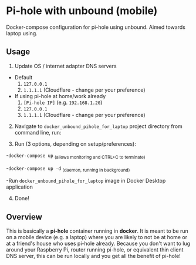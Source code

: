 # Pi-hole with unbound (mobile)

Docker-compose configuration for pi-hole using unbound.  Aimed towards laptop using.

## Usage

1. Update OS / internet adapter DNS servers
  - Default
    1. `127.0.0.1`
    2. `1.1.1.1` (Cloudflare - change per your preference)
  - If using pi-hole at home/work already
    1. `[Pi-hole IP]` (e.g. `192.168.1.20`)
    2. `127.0.0.1`
    3. `1.1.1.1` (Cloudflare - change per your preference)

2. Navigate to `docker_unbound_pihole_for_laptop` project directory
from command line, run:

3. Run (3 options, depending on setup/preferences):

  -`docker-compose up` <sub>(allows monitoring and CTRL+C to terminate)</sub>

  -`docker-compose up -d` <sub>(daemon, running in background)</sub>

  -Run `docker_unbound_pihole_for_laptop` image in Docker Desktop application

4. Done!

## Overview

This is basically a **pi-hole** container running in **docker**.  It is meant to be run on a mobile device (e.g. a laptop) where you are likely to not be at home or at a friend's house who uses pi-hole already.  Because you don't want to lug around your Raspberry Pi, router running pi-hole, or equivalent thin client DNS server, this can be run locally and you get all the benefit of pi-hole!
